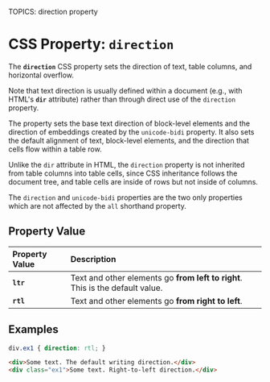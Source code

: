 TOPICS: direction property

# CSS Property: `direction`

The **`direction`** CSS property sets the direction of text, table columns, and horizontal
overflow.

Note that text direction is usually defined within a document (e.g., with HTML's **`dir`** attribute)
rather than through direct use of the `direction` property.

The property sets the base text direction of block-level elements and the direction of embeddings
created by the `unicode-bidi` property. It also sets the default alignment of text, block-level
elements, and the direction that cells flow within a table row.

Unlike the `dir` attribute in HTML, the `direction` property is not inherited from table columns into
table cells, since CSS inheritance follows the document tree, and table cells are inside of rows
but not inside of columns.

The `direction` and `unicode-bidi` properties are the two only properties which are not affected by
the `all` shorthand property.

## Property Value

| Property Value | Description |
| :--- | :--- |
| **`ltr`** | Text and other elements go **from left to right**. This is the default value. |
| **`rtl`** | Text and other elements go **from right to left**. |

## Examples

```css
div.ex1 { direction: rtl; }
```

```html
<div>Some text. The default writing direction.</div>
<div class="ex1">Some text. Right-to-left direction.</div>
```
